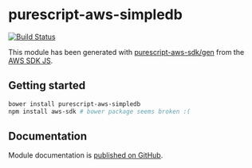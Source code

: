 # purescript-aws-simpledb

[![Build Status](https://app.wercker.com/status/5909b9e96d1080804b17a28f72f87b6b/s/master)](https://app.wercker.com/project/byKey/5909b9e96d1080804b17a28f72f87b6b)

This module has been generated with [purescript-aws-sdk/gen](https://github.com/purescript-aws-sdk/gen) from the [AWS SDK JS](https://github.com/aws/aws-sdk-js).

## Getting started

```sh
bower install purescript-aws-simpledb
npm install aws-sdk # bower package seems broken :(
```

## Documentation

Module documentation is [published on GitHub](https://github.com/purescript-aws-sdk/purescript-aws-simpledb/tree/master/docs).
